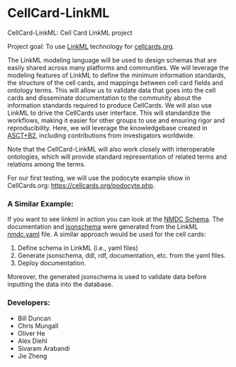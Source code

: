 # CellCard-LinkML
CellCard-LinkML: Cell Card LinkML project

Project goal: To use [LinkML](https://linkml.io/linkml/) technology for [cellcards.org](https://cellcards.org).  

The LinkML modeling language will be used to design schemas that are easily shared across many platforms and communities. We will leverage the modeling features of LinkML to define the minimum information standards, the structure of the cell cards, and mappings between cell card fields and ontology terms. This will allow us to validate data that goes into the cell cards and disseminate documentation to the community about the information standards required to produce CellCards. We will also use LinkML to drive the CellCards user interface. This will standardize the workflows, making it easier for other groups to use and ensuring rigor and reproducibility. Here, we will leverage the knowledgebase created in [ASCT+B2](https://hubmapconsortium.github.io/ccf/pages/ccf-anatomical-structures.html), including contributions from investigators worldwide.

Note that the CellCard-LinkML will also work closely with interoperable ontologies, which will provide standard representation of related terms and relations among the terms. 

For our first testing, we will use the podocyte example show in CellCards.org: 
https://cellcards.org/podocyte.php. 

### A Similar Example: 
If you want to see linkml in action you can look at the [NMDC Schema](https://microbiomedata.github.io/nmdc-schema/). The documentation and [jsonschema](https://github.com/microbiomedata/nmdc-schema/blob/main/jsonschema/nmdc.schema.json) were generated from the LinkML [nmdc.yaml](https://github.com/microbiomedata/nmdc-schema/blob/main/src/schema/nmdc.yaml) file. A similar approach would be used for the cell cards:

1. Define schema in LinkML (i.e., yaml files)
2. Generate jsonschema, ddl, rdf, documentation, etc. from the yaml files.
3. Deploy documentation.

Moreover, the generated jsonschema is used to validate data before inputting the data into the database.

### Developers:  
- Bill Duncan
- Chris Mungall
- Oliver He
- Alex Diehl
- Sivaram Arabandi
- Jie Zheng


